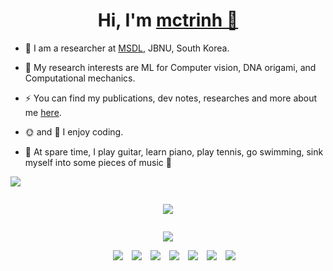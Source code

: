 <h1 align="center">Hi, I'm <a href="https://trinhminhchien.com/" target="blank">
mctrinh 👋</a> </h1>


- 🏦 I am a researcher at <a href="https://msdl.jbnu.ac.kr/" target="blank">MSDL</a>, JBNU, South Korea.

- 🌱 My research interests are ML for Computer vision, DNA origami, and Computational mechanics.
- ⚡ You can find my publications, dev notes, researches and more about me <a href="https://trinhminhchien.com/" target="blank">here</a>.

- 🌞 and 🌙 I enjoy coding.

- 🌴 At spare time, I play guitar, learn piano, play tennis, go swimming, sink myself into some pieces of music 🎵


<div align="left">

![](https://komarev.com/ghpvc/?username=mctrinh&style=flat)

</div>

<div style="display: flex; align-items: center; justify-content: center;">

[![](https://github-readme-streak-stats.herokuapp.com/?user=mctrinh&hide_border=true)](https://github.com/mctrinh)

</div>


<p align="center">
  <a href="https://skillicons.dev">
    <img src="https://skillicons.dev/icons?i=python,fortran,c,cpp,react,js,css,html,tensorflow,docker,vim,latex,matlab,octave,vscode,visualstudio,illustrator,autocad&theme=light&perline=50" />
  </a>
</p>


<p align="center">
 <div align="center"  class="icons-social" style="margin-left: 10px;">
        <a style="margin-left: 10px;" target="_blank" href="https://github.com/mctrinh">
		<img src="https://img.icons8.com/doodle/40/000000/github--v1.png"></a>
		<a style="margin-left: 10px;" target="_blank" href="https://stackoverflow.com/users/19124198/tmc">
				<img src="https://img.icons8.com/external-tal-revivo-color-tal-revivo/40/000000/external-stack-overflow-is-a-question-and-answer-site-for-professional-logo-color-tal-revivo.png"></a>
        <a style="margin-left: 10px;"  target="_blank" href="https://www.linkedin.com/in/minh-chien-trinh/">
			<img src="https://img.icons8.com/doodle/40/000000/linkedin--v2.png"></a>
        <a style="margin-left: 10px;" target="_blank" href="https://www.instagram.com/tmc.607/">
			<img src="https://img.icons8.com/doodle/40/000000/instagram-new--v2.png"></a>
		<a style="margin-left: 10px;" target="_blank" href="https://twitter.com/minhchientrinh">
			<img src="https://img.icons8.com/doodle/1x/twitter-squared--v2.png" ></a>
		<a style="margin-left: 10px;" target="_blank" href="https://www.youtube.com/c/tmcTMC">
				<img src="https://img.icons8.com/doodle/1x/youtube--v2.png" ></a>
		<a style="margin-left: 10px;" target="_blank" href="https://discord.gg/KsmuK4vxSg">
            <img src="https://skillicons.dev/icons?i=discord&theme=light&perline=50" />
    </div>
</p>
